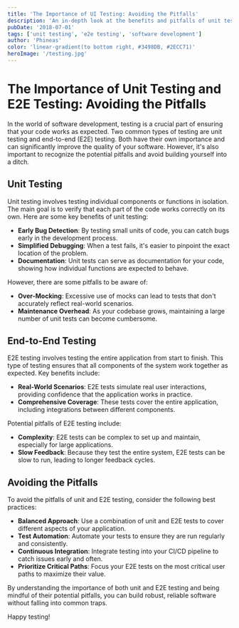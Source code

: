 ```yaml
---
title: 'The Importance of UI Testing: Avoiding the Pitfalls'
description: 'An in-depth look at the benefits and pitfalls of unit testing and end-to-end testing in software development'
pubDate: '2018-07-01'
tags: ['unit testing', 'e2e testing', 'software development']
author: 'Phineas'
color: 'linear-gradient(to bottom right, #3498DB, #2ECC71)'
heroImage: '/testing.jpg'
---
```


# The Importance of Unit Testing and E2E Testing: Avoiding the Pitfalls

In the world of software development, testing is a crucial part of ensuring that your code works as expected. Two common types of testing are unit testing and end-to-end (E2E) testing. Both have their own importance and can significantly improve the quality of your software. However, it's also important to recognize the potential pitfalls and avoid building yourself into a ditch.

## Unit Testing

Unit testing involves testing individual components or functions in isolation. The main goal is to verify that each part of the code works correctly on its own. Here are some key benefits of unit testing:

- **Early Bug Detection**: By testing small units of code, you can catch bugs early in the development process.
- **Simplified Debugging**: When a test fails, it's easier to pinpoint the exact location of the problem.
- **Documentation**: Unit tests can serve as documentation for your code, showing how individual functions are expected to behave.

However, there are some pitfalls to be aware of:

- **Over-Mocking**: Excessive use of mocks can lead to tests that don't accurately reflect real-world scenarios.
- **Maintenance Overhead**: As your codebase grows, maintaining a large number of unit tests can become cumbersome.

## End-to-End Testing

E2E testing involves testing the entire application from start to finish. This type of testing ensures that all components of the system work together as expected. Key benefits include:

- **Real-World Scenarios**: E2E tests simulate real user interactions, providing confidence that the application works in practice.
- **Comprehensive Coverage**: These tests cover the entire application, including integrations between different components.

Potential pitfalls of E2E testing include:

- **Complexity**: E2E tests can be complex to set up and maintain, especially for large applications.
- **Slow Feedback**: Because they test the entire system, E2E tests can be slow to run, leading to longer feedback cycles.

## Avoiding the Pitfalls

To avoid the pitfalls of unit and E2E testing, consider the following best practices:

- **Balanced Approach**: Use a combination of unit and E2E tests to cover different aspects of your application.
- **Test Automation**: Automate your tests to ensure they are run regularly and consistently.
- **Continuous Integration**: Integrate testing into your CI/CD pipeline to catch issues early and often.
- **Prioritize Critical Paths**: Focus your E2E tests on the most critical user paths to maximize their value.

By understanding the importance of both unit and E2E testing and being mindful of their potential pitfalls, you can build robust, reliable software without falling into common traps.

Happy testing!